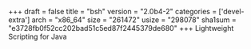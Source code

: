 +++
draft = false
title = "bsh"
version = "2.0b4-2"
categories = ['devel-extra']
arch = "x86_64"
size = "261472"
usize = "298078"
sha1sum = "e3728fb0f52cc202bad51c5ed87f2445379de680"
+++
Lightweight Scripting for Java